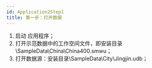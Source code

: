 ```yaml
---
id: Application2Step1
title: 第一步：打开数据  
---  
```

  1. 启动  应用程序；
  2. 打开示范数据中的工作空间文件，即安装目录\SampleData\China\China400.smwu；
  3. 打开数据源：安装目录\SampleData\City\Jingjin.udb；
